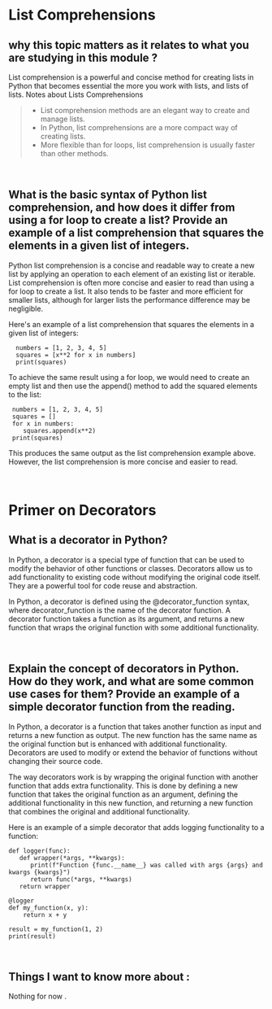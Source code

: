 # List Comprehensions 
## why this topic matters as it relates to what you are studying in this module ?
List comprehension is a powerful and concise method for creating lists in Python that becomes essential the more you work with lists, and lists of lists.
Notes about Lists Comprehensions
>- List comprehension methods are an elegant way to create and manage lists. 
>- In Python, list comprehensions are a more compact way of creating lists. 
>- More flexible than for loops, list comprehension is usually faster than other methods.

<br>

## What is the basic syntax of Python list comprehension, and how does it differ from using a for loop to create a list? Provide an example of a list comprehension that squares the elements in a given list of integers.
Python list comprehension is a concise and readable way to create a new list by applying an operation to each element of an existing list or iterable. 
List comprehension is often more concise and easier to read than using a for loop to create a list. It also tends to be faster and more efficient for smaller lists, although for larger lists the performance difference may be negligible.

Here's an example of a list comprehension that squares the elements in a given list of integers:

      numbers = [1, 2, 3, 4, 5]
      squares = [x**2 for x in numbers]
      print(squares)

To achieve the same result using a for loop, we would need to create an empty list and then use the append() method to add the squared elements to the list:

     numbers = [1, 2, 3, 4, 5]
     squares = []
     for x in numbers:
        squares.append(x**2)
     print(squares)

This produces the same output as the list comprehension example above. However, the list comprehension is more concise and easier to read.

<br>

# Primer on Decorators
## What is a decorator in Python?
In Python, a decorator is a special type of function that can be used to modify the behavior of other functions or classes. Decorators allow us to add functionality to existing code without modifying the original code itself. They are a powerful tool for code reuse and abstraction.

In Python, a decorator is defined using the @decorator_function syntax, where decorator_function is the name of the decorator function. A decorator function takes a function as its argument, and returns a new function that wraps the original function with some additional functionality.

<br>

## Explain the concept of decorators in Python. How do they work, and what are some common use cases for them? Provide an example of a simple decorator function from the reading.
In Python, a decorator is a function that takes another function as input and returns a new function as output. The new function has the same name as the original function but is enhanced with additional functionality. Decorators are used to modify or extend the behavior of functions without changing their source code.

The way decorators work is by wrapping the original function with another function that adds extra functionality. This is done by defining a new function that takes the original function as an argument, defining the additional functionality in this new function, and returning a new function that combines the original and additional functionality.

Here is an example of a simple decorator that adds logging functionality to a function:

    def logger(func):
       def wrapper(*args, **kwargs):
          print(f"Function {func.__name__} was called with args {args} and kwargs {kwargs}")
          return func(*args, **kwargs)
       return wrapper

    @logger
    def my_function(x, y):
        return x + y

    result = my_function(1, 2)
    print(result)

<br>

## Things I want to know more about :
Nothing for now .